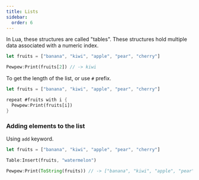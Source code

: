 ```yaml
---
title: Lists
sidebar:
  order: 6
---
```


In Lua, these structures are called "tables". These structures hold multiple data associated with a numeric index.

```rs
let fruits = ["banana", "kiwi", "apple", "pear", "cherry"]

Pewpew:Print(fruits[2]) // -> kiwi
```

To get the length of the list, or use `#` prefix.

```rs
let fruits = ["banana", "kiwi", "apple", "pear", "cherry"]

repeat #fruits with i {
  Pewpew:Print(fruits[i])
}
```

### Adding elements to the list

Using `add` keyword.

```rs
let fruits = ["banana", "kiwi", "apple", "pear", "cherry"]

Table:Insert(fruits, "watermelon")

Pewpew:Print(ToString(fruits)) // -> ["banana", "kiwi", "apple", "pear", "cherry", "watermelon"]
```